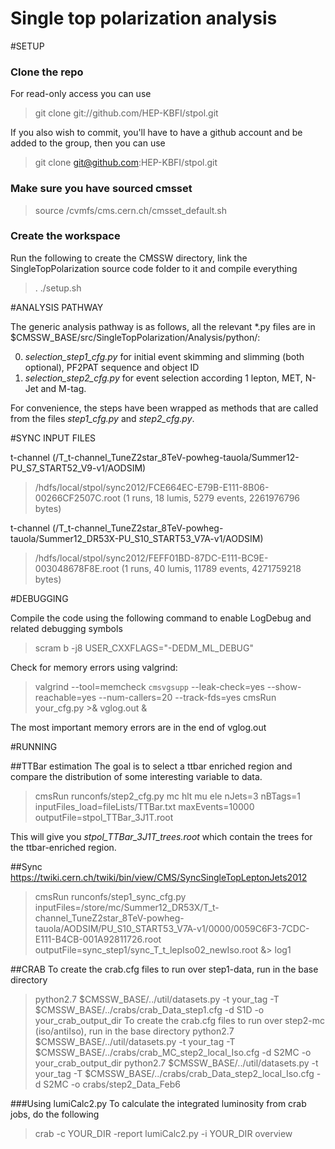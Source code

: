 Single top polarization analysis
=====

#SETUP

### Clone the repo

For read-only access you can use
>git clone git://github.com/HEP-KBFI/stpol.git

If you also wish to commit, you'll have to have a github account and be added to the group, then you can use
>git clone git@github.com:HEP-KBFI/stpol.git


### Make sure you have sourced cmsset

>source /cvmfs/cms.cern.ch/cmsset_default.sh

### Create the workspace

Run the following to create the CMSSW directory, link the SingleTopPolarization source code folder to it and compile everything
>. ./setup.sh

#ANALYSIS PATHWAY

The generic analysis pathway is as follows, all the relevant *.py files are in $CMSSW_BASE/src/SingleTopPolarization/Analysis/python/:

0. *selection_step1_cfg.py* for initial event skimming and slimming (both optional), PF2PAT sequence and object ID
1. *selection_step2_cfg.py* for event selection according 1 lepton, MET, N-Jet and M-tag.

For convenience, the steps have been wrapped as methods that are called from the files *step1_cfg.py* and *step2_cfg.py*.

#SYNC INPUT FILES

t-channel (/T_t-channel_TuneZ2star_8TeV-powheg-tauola/Summer12-PU_S7_START52_V9-v1/AODSIM)

>/hdfs/local/stpol/sync2012/FCE664EC-E79B-E111-8B06-00266CF2507C.root (1 runs, 18 lumis, 5279 events, 2261976796 bytes)

t-channel (/T_t-channel_TuneZ2star_8TeV-powheg-tauola/Summer12_DR53X-PU_S10_START53_V7A-v1/AODSIM)

>/hdfs/local/stpol/sync2012/FEFF01BD-87DC-E111-BC9E-003048678F8E.root (1 runs, 40 lumis, 11789 events, 4271759218 bytes)

#DEBUGGING

Compile the code using the following command to enable LogDebug and related debugging symbols
>scram b -j8 USER_CXXFLAGS="-DEDM_ML_DEBUG"

Check for memory errors using valgrind:

>valgrind --tool=memcheck `cmsvgsupp` --leak-check=yes --show-reachable=yes --num-callers=20 --track-fds=yes cmsRun your_cfg.py >& vglog.out &

The most important memory errors are in the end of vglog.out

#RUNNING

##TTBar estimation
The goal is to select a ttbar enriched region and compare the distribution of some interesting variable to data.
>cmsRun runconfs/step2_cfg.py mc hlt mu ele nJets=3 nBTags=1 inputFiles_load=fileLists/TTBar.txt maxEvents=10000 outputFile=stpol_TTBar_3J1T.root

This will give you *stpol_TTBar_3J1T_trees.root* which contain the trees for the ttbar-enriched region.

##Sync
https://twiki.cern.ch/twiki/bin/view/CMS/SyncSingleTopLeptonJets2012
>cmsRun runconfs/step1_sync_cfg.py inputFiles=/store/mc/Summer12_DR53X/T_t-channel_TuneZ2star_8TeV-powheg-tauola/AODSIM/PU_S10_START53_V7A-v1/0000/0059C6F3-7CDC-E111-B4CB-001A92811726.root outputFile=sync_step1/sync_T_t_lepIso02_newIso.root &> log1

##CRAB
To create the crab.cfg files to run over step1-data, run in the base directory
>python2.7 $CMSSW_BASE/../util/datasets.py -t your_tag -T $CMSSW_BASE/../crabs/crab_Data_step1.cfg -d S1D -o your_crab_output_dir
To create the crab.cfg files to run over step2-mc (iso/antiIso), run in the base directory
>python2.7 $CMSSW_BASE/../util/datasets.py -t your_tag -T $CMSSW_BASE/../crabs/crab_MC_step2_local_Iso.cfg -d S2MC -o your_crab_output_dir
>python2.7 $CMSSW_BASE/../util/datasets.py -t your_tag -T $CMSSW_BASE/../crabs/crab_Data_step2_local_Iso.cfg -d S2MC -o crabs/step2_Data_Feb6

###Using lumiCalc2.py
To calculate the integrated luminosity from crab jobs, do the following
>crab -c YOUR_DIR -report
>lumiCalc2.py -i YOUR_DIR overview

